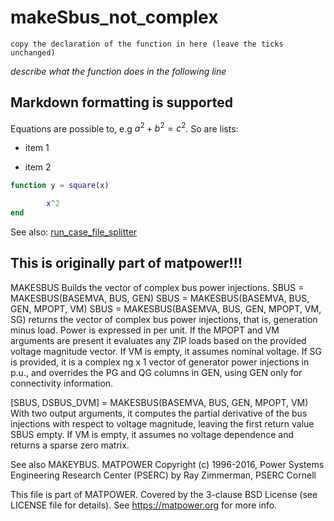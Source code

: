 # makeSbus_not_complex
`copy the declaration of the function in here (leave the ticks unchanged)`

_describe what the function does in the following line_

##  Markdown formatting is supported
Equations are possible to, e.g $a^2 + b^2 = c^2$.
So are lists:

+   item 1
    
+   item 2
    
```matlab
function y = square(x)

        x^2
end
```
See also: [run_case_file_splitter](run_case_file_splitter.md)

##  This is originally part of matpower!!!
MAKESBUS   Builds the vector of complex bus power injections.
SBUS = MAKESBUS(BASEMVA, BUS, GEN)
SBUS = MAKESBUS(BASEMVA, BUS, GEN, MPOPT, VM)
SBUS = MAKESBUS(BASEMVA, BUS, GEN, MPOPT, VM, SG)
returns the vector of complex bus power injections, that is, generation
minus load. Power is expressed in per unit. If the MPOPT and VM arguments
are present it evaluates any ZIP loads based on the provided voltage
magnitude vector. If VM is empty, it assumes nominal voltage. If SG is
provided, it is a complex ng x 1 vector of generator power injections in
p.u., and overrides the PG and QG columns in GEN, using GEN only for
connectivity information.

[SBUS, DSBUS_DVM] = MAKESBUS(BASEMVA, BUS, GEN, MPOPT, VM)
With two output arguments, it computes the partial derivative of the
bus injections with respect to voltage magnitude, leaving the first
return value SBUS empty. If VM is empty, it assumes no voltage dependence
and returns a sparse zero matrix.

See also MAKEYBUS.
MATPOWER
Copyright (c) 1996-2016, Power Systems Engineering Research Center (PSERC)
by Ray Zimmerman, PSERC Cornell

This file is part of MATPOWER.
Covered by the 3-clause BSD License (see LICENSE file for details).
See https://matpower.org for more info.

